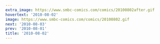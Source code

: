 ```yaml
---
extra_image: https://www.smbc-comics.com/comics/20100802after.gif
hovertext: '2010-08-02'
image: https://www.smbc-comics.com/comics/20100802.gif
next: '2010-08-03'
prev: '2010-08-01'
title: '2010-08-02'
---
```

